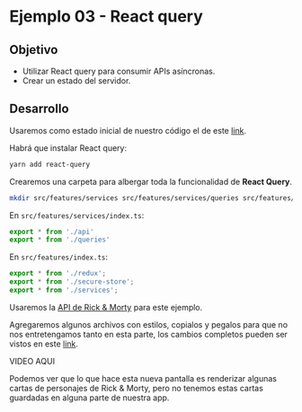 # Ejemplo 03 - React query

## Objetivo

- Utilizar React query para consumir APIs asíncronas.
- Crear un estado del servidor.

## Desarrollo

Usaremos como estado inicial de nuestro código el de este [link](https://github.com/SantiagoSiordia/ExampleApp/tree/s07-e02).

Habrá que instalar React query:

```bash
yarn add react-query
```

Crearemos una carpeta para albergar toda la funcionalidad de **React Query**.

```bash
mkdir src/features/services src/features/services/queries src/features/services/api && touch src/features/services/index.ts
```

En `src/features/services/index.ts`:

```ts
export * from './api'
export * from './queries'
```

En `src/features/index.ts`:

```ts
export * from './redux';
export * from './secure-store';
export * from './services';
```

Usaremos la [API de Rick & Morty](https://rickandmortyapi.com/) para este ejemplo.

Agregaremos algunos archivos con estilos, copialos y pegalos para que no nos entretengamos tanto en esta parte, los cambios completos pueden ser vistos en este [link](https://github.com/SantiagoSiordia/ExampleApp/commit/dd5aadff9ba8a50c42cc47996cba030672b187fd).

VIDEO AQUI

Podemos ver que lo que hace esta nueva pantalla es renderizar algunas cartas de personajes de Rick & Morty, pero no tenemos estas cartas guardadas en alguna parte de nuestra app.
